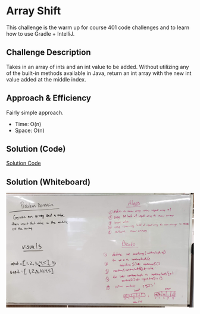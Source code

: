 # Array Shift
<!-- Short summary or background information -->
This challenge is the warm up for course 401 code challenges and to learn how to use Gradle + IntelliJ.

## Challenge Description
<!-- Description of the challenge -->
 Takes in an array of ints and an int value to be added. Without utilizing any of the built-in methods available in Java, return an int array with the new int value added at the middle index.

## Approach & Efficiency
<!-- What approach did you take? Why? What is the Big O space/time for this approach? -->
Fairly simple approach.
* Time: O(n)
* Space: O(n)

## Solution (Code)
<!-- Link to code -->
[Solution Code](https://github.com/stephenchu530/data-structures-and-algorithms/blob/array_shift/CodeChallenges401/src/main/java/CodeChallenges401/ArrayShift.java)

## Solution (Whiteboard)
<!-- Embedded whiteboard image -->
![Whiteboard](assets/ArrayShift.jpg)
